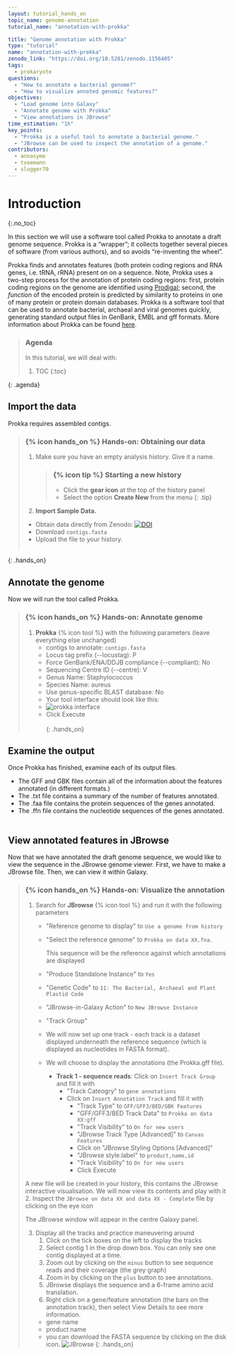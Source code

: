 ```yaml
---
layout: tutorial_hands_on
topic_name: genome-annotation
tutorial_name: "annotation-with-prokka"

title: "Genome annotation with Prokka"
type: "tutorial"
name: "annotation-with-prokka"
zenodo_link: "https://doi.org/10.5281/zenodo.1156405"
tags:
  - prokaryote
questions:
  - "How to annotate a bacterial genome?"
  - "How to visualize annoted genomic features?"
objectives:
  - "Load genome into Galaxy"
  - "Annotate genome with Prokka"
  - "View annotations in JBrowse"
time_estimation: "1h"
key_points:
  - "Prokka is a useful tool to annotate a bacterial genome."
  - "JBrowse can be used to inspect the annotation of a genome."
contributors:
  - annasyme
  - tseemann
  - slugger70
---
```


# Introduction
{:.no_toc}

In this section we will use a software tool called Prokka to annotate a draft genome sequence. Prokka is a “wrapper”; it collects together several pieces of software (from various authors), and so avoids “re-inventing the wheel”.

Prokka finds and annotates features (both protein coding regions and RNA genes, i.e. tRNA, rRNA) present on on a sequence. Note, Prokka uses a two-step process for the annotation of protein coding regions: first, protein coding regions on the genome are identified using [Prodigal](https://www.ncbi.nlm.nih.gov/pmc/articles/PMC2848648/); second, the *function* of the encoded protein is predicted by similarity to proteins in one of many protein or protein domain databases. Prokka is a software tool that can be used to annotate bacterial, archaeal and viral genomes quickly, generating standard output files in GenBank, EMBL and gff formats. More information about Prokka can be found [here](https://github.com/tseemann/prokka).

> ### Agenda
>
> In this tutorial, we will deal with:
>
> 1. TOC
> {:toc}
>
{: .agenda}

## Import the data

Prokka requires assembled contigs.

> ### {% icon hands_on %} Hands-on: Obtaining our data
>
> 1. Make sure you have an empty analysis history. Give it a name.
>
>    > ### {% icon tip %} Starting a new history
>    >
>    > * Click the **gear icon** at the top of the history panel
>    > * Select the option **Create New** from the menu
>    {: .tip}
>
> 2. **Import Sample Data.**
>   - Obtain data directly from Zenodo: [![DOI](https://zenodo.org/badge/DOI/10.5281/zenodo.1156405.svg)](https://doi.org/10.5281/zenodo.1156405)
>   - Download `contigs.fasta`
>   - Upload the file to your history.
> <br><br>
>
{: .hands_on}

## Annotate the genome

Now we will run the tool called Prokka.

> ### {% icon hands_on %} Hands-on: Annotate genome
>
> 1. **Prokka** {% icon tool %} with the following parameters (leave everything else unchanged)
>    - contigs to annotate: `contigs.fasta`
>    - Locus tag prefix (--locustag): P
>    - Force GenBank/ENA/DDJB compliance (--compliant): No
>    - Sequencing Centre ID (--centre): V
>    - Genus Name: Staphylococcus
>    - Species Name: aureus
>    - Use genus-specific BLAST database: No
>    - Your tool interface should look like this:
>    - ![prokka interface](images/interface.png)
>    - Click Execute
> <br><br>
{: .hands_on}

## Examine the output

Once Prokka has finished, examine each of its output files.

 - The GFF and GBK files contain all of the information about the features annotated (in different formats.)
 - The .txt file contains a summary of the number of features annotated.
 - The .faa file contains the protein sequences of the genes annotated.
 - The .ffn file contains the nucleotide sequences of the genes annotated.
 <br><br>


## View annotated features in JBrowse

Now that we have annotated the draft genome sequence, we would like to view the sequence in the JBrowse genome viewer. First, we have to make a JBrowse file. Then, we can view it within Galaxy.

> ### {% icon hands_on %} Hands-on: Visualize the annotation
>
> 1. Search for **JBrowse** {% icon tool %} and run it with the following parameters
>    - "Reference genome to display" to `Use a genome from history`
>    - "Select the reference genome" to `Prokka on data XX.fna`.
>
>       This sequence will be the reference against which annotations are displayed
>
>    - "Produce Standalone Instance" to `Yes`
>    - "Genetic Code" to `11: The Bacterial, Archaeal and Plant Plastid Code`
>    - "JBrowse-in-Galaxy Action" to `New JBrowse Instance`
>    - "Track Group"
>    - We will now set up one track - each track is a dataset displayed underneath the reference sequence (which is displayed as nucleotides in FASTA format).
>    - We will choose to display the annotations (the Prokka.gff file).
>
>       - **Track 1 - sequence reads**: Click on `Insert Track Group` and fill it with
>           - "Track Cateogry" to `gene annotations`
>           - Click on `Insert Annotation Track` and fill it with
>               - "Track Type" to `GFF/GFF3/BED/GBK Features`
>               - "GFF/GFF3/BED Track Data" to `Prokka on data XX:gff`
>               - "Track Visibility" to `On for new users`
>               - "JBrowse Track Type [Advanced]" to `Canvas Features`
>               - Click on "JBrowse Styling Options [Advanced]"
>               - "JBrowse style.label" to `product,name,id`
>               - "Track Visibility" to `On for new users`
>               - Click Execute
>
> A new file will be created in your history, this contains the JBrowse interactive visualisation. We will now view its contents and play with it
> 2. Inspect the `JBrowse on data XX and data XX - Complete` file by clicking on the eye icon
>
>    The JBrowse window will appear in the centre Galaxy panel.
>
> 3. Display all the tracks and practice maneuvering around
>    1. Click on the tick boxes on the left to display the tracks
>    2. Select contig 1 in the drop down box. You can only see one contig displayed at a time.
>    1. Zoom out by clicking on the `minus` button to see sequence reads and their coverage (the grey graph)
>    1. Zoom in by clicking on the `plus` button to see annotations.
>    1. JBrowse displays the sequence and a 6-frame amino acid translation.
>    1. Right click on a gene/feature annotation (the bars on the annotation track), then select View Details to see more information.
>      - gene name
>      - product name
>      - you can download the FASTA sequence by clicking on the disk icon.
> ![JBrowse](images/jbrowse6.png)
{: .hands_on}
